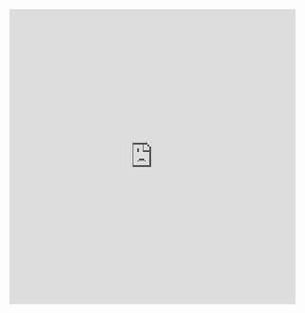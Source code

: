 <iframe src="https://docs.google.com/forms/d/e/1FAIpQLSedSnfs1QRiu33WtYtpqiViw1yAGsoWq0F1B4ymKI8gMZA97Q/viewform?embedded=true" width="100%" height="520" frameborder="0" marginheight="0" marginwidth="0">Loading...</iframe>
